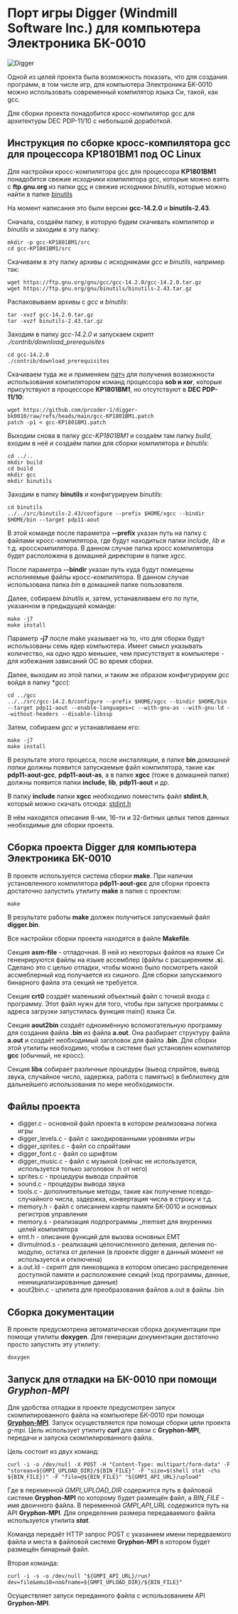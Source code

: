 # Порт игры Digger (Windmill Software Inc.) для компьютера Электроника БК-0010

![Digger](Digger.png)

Одной из целей проекта была возможность показать, что для создания программ, в том числе игр,
для компьютера Электроника  БК-0010 можно использовать современный компилятор языка Си, такой, как gcc.

Для сборки проекта понадобится кросс-компилятор gcc для архитектуры DEC PDP-11/10 с небольшой доработкой.

## Инструкция по сборке кросс-компилятора **gcc** для процессора **КР1801ВМ1** под ОС Linux

Для настройки кросс-компилятора gcc для процессора **КР1801ВМ1** понадобятся свежие исходники компилятора gcc,
которые можно взять с **ftp.gnu.org** из папки [gcc](https://ftp.gnu.org/gnu/gcc/) и свежие исходники *binutils*,
которые можно найти в папке [binutils](https://ftp.gnu.org/gnu/binutils/)

На момент написания это были версии **gcc-14.2.0** и **binutils-2.43**.

Сначала, создаём папку, в которую будем скачивать компилятор и *binutils* и заходим в эту папку:
```
mkdir -p gcc-KP1801BM1/src
cd gcc-KP1801BM1/src
```
Скачиваем в эту папку архивы с исходниками *gcc* и *binutils*, например так:
```
wget https://ftp.gnu.org/gnu/gcc/gcc-14.2.0/gcc-14.2.0.tar.gz
wget https://ftp.gnu.org/gnu/binutils/binutils-2.43.tar.gz
```

Распаковываем архивы с *gcc* и *binutils*:
```
tar -xvzf gcc-14.2.0.tar.gz
tar -xvzf binutils-2.43.tar.gz
```

Заходим в папку *gcc-14.2.0* и запускаем скрипт *./contrib/download_prerequisites*
```
cd gcc-14.2.0
./contrib/download_prerequisites
```

Скачиваем туда же и применяем [патч](https://github.com/prcoder-1/digger-bk0010/raw/refs/heads/main/gcc-KP1801BM1.patch) для получения возможности использования компилятором команд процессора **sob и xor**, которые присутствуют в процессоре **КР1801ВМ1**, но отсутствуют в **DEC PDP-11/10**:
```
wget https://github.com/prcoder-1/digger-bk0010/raw/refs/heads/main/gcc-KP1801BM1.patch
patch -p1 < gcc-KP1801BM1.patch
```

Выходим снова в папку *gcc-KP1801BM1* и создаём там папку *build*, входим в неё и создаём папки для сборки компилятора и *binutils*:
```
cd ../..
mkdir build
cd build
mkdir gcc
mkdir binutils
```

Заходим в папку **binutils** и конфигурируем *binutils*:
```
cd binutils
../../src/binutils-2.43/configure --prefix $HOME/xgcc --bindir $HOME/bin --target pdp11-aout
```

В этой команде после параметра **--prefix** указан путь на папку с файлами кросс-компилятора, где будут находиться папки *include*, *lib* и т.д. кросскомпилятора.
В данном случае папка кросс компилятора будет расположена в домашней директории в папке *xgcc*.

После параметра **--bindir** указан путь куда будут помещены исполняемые файлы кросс-компилятора.
В данном случае использована папка *bin* в домашней папке пользователя.

Далее, собираем *binutils* и, затем, устанавливаем его по пути, указанном в предыдущей команде:
```
make -j7
make install
```

Параметр **-j7** после make указывает на то, что для сборки будут использованы семь ядер компьютера.
Имеет смысл указывать количество, на одно ядро меньшее, чем присутствует в компьютере - для избежания зависаний ОС во время сборки.

Далее, выходим из этой папки, и таким же образом конфигурируем *gcc* войдя в папку **gcc*(:
```
cd ../gcc
../../src/gcc-14.2.0/configure --prefix $HOME/xgcc --bindir $HOME/bin --target pdp11-aout --enable-languages=c --with-gnu-as --with-gnu-ld --without-headers --disable-libssp
```

Затем, собираем *gcc* и устанавливаем его:
```
make -j7
make install
```

В результате этого процесса, после инсталляции, в папке **bin** *домашней папки* должны появится запускаемые файл компилятора, такие как **pdp11-aout-gcc**, **pdp11-aout-as**, а в папке **xgcc** (тоже в домашней папке) должны появится папки **include**, **lib**, **pdp11-aout** и др.

В папку **include** папки **xgcc** необходимо поместить файл **stdint.h**, который можно скачать отсюда:
[stdint.h](https://github.com/prcoder-1/digger-bk0010/raw/refs/heads/main/stdint.h)

В нём находятся описания 8-ми, 16-ти и 32-битных целых типов данных необходимые для сборки проекта.

## Сборка проекта Digger для компьютера Электроника БК-0010

В проекте используется система сборки **make**. При наличии установленного компилятора **pdp11-aout-gcc** для сборки проекта достаточно запустить утилиту **make** в папке с проектом:
```
make
```

В результате работы **make** должен получиться запускаемый файл **digger.bin**.

Все настройки сборки проекта находятся в файле **Makefile**.

Секция **asm-file** - отладочная. В ней из некоторых файлов на языке Си гененрируются файлы на языке ассемблер (файлы с расширением **.s**).
Сделано это с целью отладки, чтобы можно было посмотреть какой ассмеблерный код получается из сишного.
Для сборки запускаемого бинарного файла эта секций не требуется.

Секция **crt0** создаёт маленький объектный файл с точкой входа с программу.
Этот файл нужн для того, чтобы при запуске программы с адреса загрузки запустилась функция main() языка Cи.

Секция **aout2bin** создаёт одноимённую вспомогательную программу для создания файла **.bin** из файла **a.out**.
Она разбирает структуру файла **a.out** и создаёт необходимый заголовок для файла **.bin**.
Для сборки этой утилиты необходимо, чтобы в системе был установлен компилятор **gcc** (обычный, не кросс).

Секция **libs** собирает различные процедуры (вывод спрайтов, вывод звука, случайное число, задержка, работа с памятью) в библиотеку для дальнейшего использования по мере необходимости.

## Файлы проекта
- digger.c - основной файл проекта в котором реализована логика игры
- digger_levels.c - файл с закодированными уровнями игры
- digger_sprites.c - файл со спрайтами
- digger_font.c - файл со шрифтом
- digger_music.c - файл с музыкой (сейчас не используется, используется только заголовок .h от него)
- sprites.c - процедуры вывода спрайтов
- sound.c - процедуры вывода звука
- tools.c - дополнительные методы, такие как получение псевдо-случайного числа, задержка, конвертация числа в строку и т.д.
- memory.h - файл с описанием карты памяти БК-0010 и основных регистров управления
- memory.s - реализация подпрограммы _memset для внуренних целей компилятора
- emt.h - описания функций для вызова основных EMT
- divmulmod.s - реализация целочисленного деления, деления по-модулю, остатка от деления (в проекте digger в данный момент не используется и отключена)
- a.out.ld - скрипт для линковщика в котором описано распределение доступной памяти и расположение секций (код программы, данные, неинициализированные данные)
- aout2bin.c - цтилита для преобразования файлов a.out в файлы .bin


## Сборка документации

В проекте предусмотрена автоматическая сборка документации при помощи утилиты **doxygen**.
Для генерации документации достаточно просто запустить эту утилиту:
```
doxygen
```

## Запуск для отладки на БК-0010 при помощи *Gryphon-MPI*

Для удобства отладки в проекте предусмотрен запуск скомпилированного файла на компьютере БК-0010 при помощи [**Gryphon-MPI**](https://night-gryphon.ru/Gryphon-MPI/).
Запуск осуществляется при помощи сборки цели проекта *g-mpi*.
Цель использует утилиту ***curl*** для связи с **Gryphon-MPI**, передачи и запуска скомпилированного файла.

Цель состоит из двух команд:
```
curl -i -o /dev/null -X POST -H "Content-Type: multipart/form-data" -F "storeas=${GMPI_UPLOAD_DIR}/${BIN_FILE}" -F "size=$(shell stat -c%s ${BIN_FILE})" -F "file=@${BIN_FILE}" "${GMPI_API_URL}/upload"
```
Где в переменной *GMPI_UPLOAD_DIR* содержится путь в файловой системе **Gryphon-MPI** по которому будет размещён файл, а *BIN_FILE* - имя двоичного файла.
В переменной *GMPI_API_URL* содержится путь на API **Gryphon-MPI**. Для определения размера передаваемого файла используется утилита ***stat***.

Команда передаёт HTTP запрос POST с указанием имени передваемого файла и места в файловой системе **Gryphon-MPI** в котором будет размещён бинарный файл.


Вторая команда:
```
curl -i -s -o /dev/null "${GMPI_API_URL}/run?dev=file&emu10=no&fname=${GMPI_UPLOAD_DIR}/${BIN_FILE}"
```

Осуществляет запуск переданного файла с использованием API **Gryphon-MPI**.
